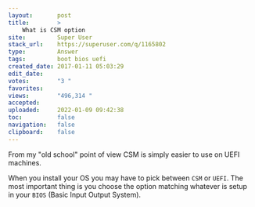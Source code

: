 ```yaml
---
layout:       post
title:        >
    What is CSM option
site:         Super User
stack_url:    https://superuser.com/q/1165802
type:         Answer
tags:         boot bios uefi
created_date: 2017-01-11 05:03:29
edit_date:    
votes:        "3 "
favorites:    
views:        "496,314 "
accepted:     
uploaded:     2022-01-09 09:42:38
toc:          false
navigation:   false
clipboard:    false
---
```


From my "old school" point of view CSM is simply easier to use on UEFI machines.

When you install your OS you may have to pick between `CSM` or `UEFI`. The most important thing is you choose the option matching whatever is setup in your `BIOS` (Basic Input Output System).
